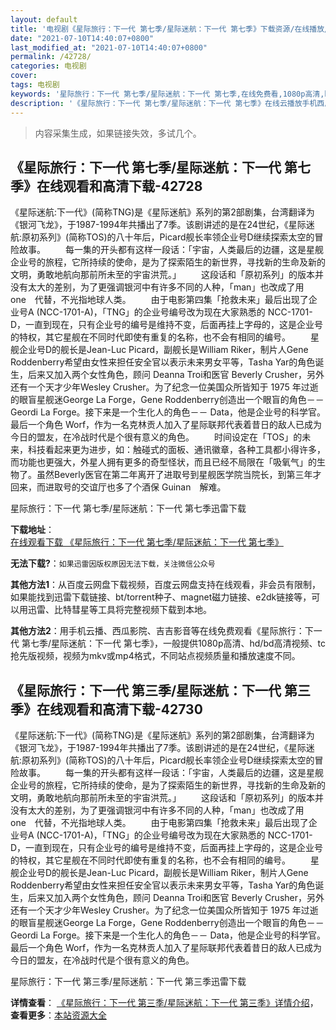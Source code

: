 ```yaml
---
layout: default
title: '电视剧《星际旅行：下一代 第七季/星际迷航：下一代 第七季》下载资源/在线播放/视频地址/1080p/高清/蓝光'
date: "2021-07-10T14:40:07+0800"
last_modified_at: "2021-07-10T14:40:07+0800"
permalink: /42728/
categories: 电视剧
cover:
tags: 电视剧
keywords: '星际旅行：下一代 第七季/星际迷航：下一代 第七季,在线免费看,1080p高清,bt种子,torrent,百度云盘,magnet,磁力链,迅雷下载资源'
description: '《星际旅行：下一代 第七季/星际迷航：下一代 第七季》在线云播放手机西瓜影院吉吉影音免费看，1080p高清bd/hd未删减完整版和tc抢先枪版，mkv/mp4格式，附带bt/torrent种子、magnet/磁力链、百度云盘、网盘资源迅雷下载链接'
---
```


>内容采集生成，如果链接失效，多试几个。


## 《星际旅行：下一代 第七季/星际迷航：下一代 第七季》在线观看和高清下载-42728

《星际迷航:下一代》(简称TNG)是《星际迷航》系列的第2部剧集，台湾翻译为《银河飞龙》，于1987-1994年共播出了7季。该剧讲述的是在24世纪，《星际迷航:原初系列》(简称TOS)的八十年后，Picard舰长率领企业号D继续探索太空的冒险故事。&nbsp;　　每一集的开头都有这样一段话：「宇宙，人类最后的边疆，这是星舰企业号的旅程，它所持续的使命，是为了探索陌生的新世界，寻找新的生命及新的文明，勇敢地航向那前所未至的宇宙洪荒。」&nbsp;　　这段话和「原初系列」的版本并没有太大的差别，为了更强调银河中有许多不同的人种，「man」也改成了用　one　代替，不光指地球人类。&nbsp;　　由于电影第四集「抢救未来」最后出现了企业号A (NCC-1701-A)，「TNG」的企业号编号改为现在大家熟悉的 NCC-1701-D，一直到现在，只有企业号的编号是维持不变，后面再挂上字母的，这是企业号的特权，其它星舰在不同时代即使有重复的名称，也不会有相同的编号。&nbsp;　　星舰企业号D的舰长是Jean-Luc Picard，副舰长是William Riker，制片人Gene Roddenberry希望由女性来担任安全官以表示未来男女平等，Tasha Yar的角色诞生，后来又加入两个女性角色，顾问 Deanna Troi和医官 Beverly Crusher，另外还有一个天才少年Wesley Crusher。为了纪念一位美国众所皆知于 1975 年过逝的眼盲星舰迷George La Forge，Gene Roddenberry创造出一个眼盲的角色－－ Geordi La Forge。接下来是一个生化人的角色－－ Data，他是企业号的科学官。 最后一个角色 Worf，作为一名克林贡人加入了星际联邦代表着昔日的敌人已成为今日的盟友，在冷战时代是个很有意义的角色。&nbsp;　　时间设定在「TOS」的未来，科技看起来更为进步，如：触碰式的面板、通讯徽章，各种工具都小得许多，而功能也更强大，外星人拥有更多的奇型怪状，而且已经不局限在「吸氧气」的生物了。虽然Beverly医官在第二年离开了进取号到星舰医学院当院长，到第三年才回来，而进取号的交谊厅也多了个酒保 Guinan　解难。</div>


星际旅行：下一代 第七季/星际迷航：下一代 第七季迅雷下载

**下载地址**： [在线观看下载 《星际旅行：下一代 第七季/星际迷航：下一代 第七季》](https://www.993dy.com//vod-detail-id-9295.html) 


**无法下载?**：`如果迅雷因版权原因无法下载，关注微信公众号 `

**其他方法1**：从百度云网盘下载视频，百度云网盘支持在线观看，非会员有限制，如果能找到迅雷下载链接、bt/torrent种子、magnet磁力链接、e2dk链接等，可以用迅雷、比特彗星等工具将完整视频下载到本地。

**其他方法2**：用手机云播、西瓜影院、吉吉影音等在线免费观看《星际旅行：下一代 第七季/星际迷航：下一代 第七季》，一般提供1080p高清、hd/bd高清视频、tc抢先版视频，视频为mkv或mp4格式，不同站点视频质量和播放速度不同。


## 《星际旅行：下一代 第三季/星际迷航：下一代 第三季》在线观看和高清下载-42730

《星际迷航:下一代》(简称TNG)是《星际迷航》系列的第2部剧集，台湾翻译为《银河飞龙》，于1987-1994年共播出了7季。该剧讲述的是在24世纪，《星际迷航:原初系列》(简称TOS)的八十年后，Picard舰长率领企业号D继续探索太空的冒险故事。&nbsp;　　每一集的开头都有这样一段话：「宇宙，人类最后的边疆，这是星舰企业号的旅程，它所持续的使命，是为了探索陌生的新世界，寻找新的生命及新的文明，勇敢地航向那前所未至的宇宙洪荒。」&nbsp;　　这段话和「原初系列」的版本并没有太大的差别，为了更强调银河中有许多不同的人种，「man」也改成了用　one　代替，不光指地球人类。&nbsp;　　由于电影第四集「抢救未来」最后出现了企业号A (NCC-1701-A)，「TNG」的企业号编号改为现在大家熟悉的 NCC-1701-D，一直到现在，只有企业号的编号是维持不变，后面再挂上字母的，这是企业号的特权，其它星舰在不同时代即使有重复的名称，也不会有相同的编号。&nbsp;　　星舰企业号D的舰长是Jean-Luc Picard，副舰长是William Riker，制片人Gene Roddenberry希望由女性来担任安全官以表示未来男女平等，Tasha Yar的角色诞生，后来又加入两个女性角色，顾问 Deanna Troi和医官 Beverly Crusher，另外还有一个天才少年Wesley Crusher。为了纪念一位美国众所皆知于 1975 年过逝的眼盲星舰迷George La Forge，Gene Roddenberry创造出一个眼盲的角色－－ Geordi La Forge。接下来是一个生化人的角色－－ Data，他是企业号的科学官。 最后一个角色 Worf，作为一名克林贡人加入了星际联邦代表着昔日的敌人已成为今日的盟友，在冷战时代是个很有意义的角色。</div>


星际旅行：下一代 第三季/星际迷航：下一代 第三季迅雷下载

**详情查看**： [《星际旅行：下一代 第三季/星际迷航：下一代 第三季》详情介绍](/movie/42730/)， **查看更多**：[本站资源大全](/movie/t/all/)

